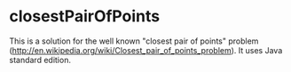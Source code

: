 closestPairOfPoints
===================

This is a solution for  the well known "closest pair of points" problem (http://en.wikipedia.org/wiki/Closest_pair_of_points_problem).
It uses Java standard edition.
